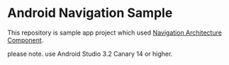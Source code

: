 # Android Navigation Sample
This repository is sample app project which used [Navigation Architecture Component](https://developer.android.com/topic/libraries/architecture/navigation/).  
  
please note. use Android Studio 3.2 Canary 14 or higher.